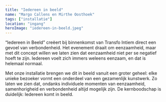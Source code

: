 ```yaml
---
title: "Iedereen in beeld"
name: "Margo Callens en Mirthe Oosthoek"
tags: ["installatie"]
location: "ingang"
heroImage: "iedereen-in-beeld.jpeg"
---
```


“Iedereen in Beeld” creëert bij binnenkomst van Transfo Intiem direct een gevoel van verbondenheid. Het evenement draait om eenzaamheid, maar met dit concept willen we laten zien dat eenzaamheid niet per se negatief hoeft te zijn. Iedereen voelt zich immers weleens eenzaam, en dat is helemaal normaal.

Met onze installatie brengen we dit in beeld vanuit een groter geheel: elke unieke bezoeker vormt een onderdeel van een gezamenlijk kunstwerk. Zo laten we zien dat, ondanks individuele momenten van eenzaamheid, samenhorigheid en verbondenheid altijd mogelijk zijn. De kernboodschap is duidelijk: Iedereen komt in beeld.
